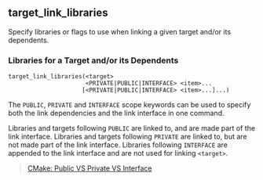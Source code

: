 ## target_link_libraries

Specify libraries or flags to use when linking a given target and/or its dependents.

### Libraries for a Target and/or its Dependents

```
target_link_libraries(<target>
                      <PRIVATE|PUBLIC|INTERFACE> <item>...
                     [<PRIVATE|PUBLIC|INTERFACE> <item>...]...)
```

The `PUBLIC`, `PRIVATE` and `INTERFACE` scope keywords can be used to specify both the link dependencies and the link interface in one command.

Libraries and targets following `PUBLIC` are linked to, and are made part of the link interface. Libraries and targets following `PRIVATE` are linked to, but are not made part of the link interface. Libraries following `INTERFACE` are appended to the link interface and are not used for linking `<target>`.

> [CMake: Public VS Private VS Interface](https://leimao.github.io/blog/CMake-Public-Private-Interface/)

